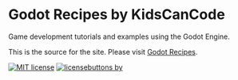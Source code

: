 # Godot Recipes by KidsCanCode

Game development tutorials and examples using the Godot Engine.

This is the source for the site. Please visit [Godot Recipes](http://godotrecipes.com/).

[![MIT license](https://img.shields.io/badge/License-MIT-blue.svg)](https://lbesson.mit-license.org/)
[![licensebuttons by](https://licensebuttons.net/l/by/3.0/88x31.png)](https://creativecommons.org/licenses/by/4.0)

